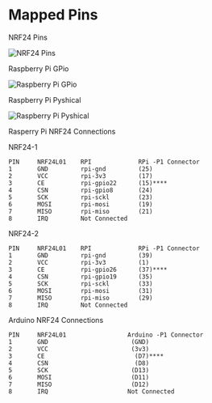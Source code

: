 # Mapped Pins

NRF24 Pins

![NRF24 Pins](http://mco-s1-p.mlstatic.com/modulo-transceptor-rf-nrf24l01-arduino-pic-avr-24-ghz-1371-MCO3746363892_012013-O.jpg "NRF24 Pins")


Raspberry Pi GPio

![Raspberry Pi GPio](https://cloud.githubusercontent.com/assets/4025771/19619460/7d4da916-9868-11e6-93cf-139f01b733ad.png "Raspberry GPio")

Raspberry Pi Pyshical 

![Raspberry Pi Pyshical](https://cloud.githubusercontent.com/assets/4025771/19619194/53eb3874-9861-11e6-9474-4e80a61b653c.png "Rasperry")

Rasperry Pi NRF24 Connections

NRF24-1
```
PIN     NRF24L01    RPI             RPi -P1 Connector
1       GND         rpi-gnd         (25)
2       VCC         rpi-3v3         (17)
3       CE          rpi-gpio22      (15)****
4       CSN         rpi-gpio8       (24)
5       SCK         rpi-sckl        (23)
6       MOSI        rpi-mosi        (19)
7       MISO        rpi-miso        (21)
8       IRQ         Not Connected
```
NRF24-2
```
PIN     NRF24L01    RPI             RPi -P1 Connector
1       GND         rpi-gnd         (39)
2       VCC         rpi-3v3         (1)
3       CE          rpi-gpio26      (37)****
4       CSN         rpi-gpio19      (35)
5       SCK         rpi-sckl        (33)
6       MOSI        rpi-mosi        (31)
7       MISO        rpi-miso        (29)
8       IRQ         Not Connected
```

Arduino NRF24 Connections
```
PIN     NRF24L01                 Arduino -P1 Connector
1       GND                       (GND)
2       VCC                       (3v3)
3       CE                         (D7)****
4       CSN                        (D8)
5       SCK                       (D13)
6       MOSI                      (D11)
7       MISO                      (D12)
8       IRQ                      Not Connected
```
